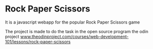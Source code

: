 # Rock Paper Scissors 
It is a javascript webapp for the popular Rock Paper Scissors game

The project is made to do the task in the open source program the odin project www.theodinproject.com/courses/web-development-101/lessons/rock-paper-scissors
